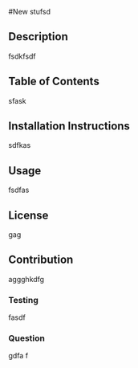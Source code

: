 
#New stufsd  

## Description

fsdkfsdf

## Table of Contents 

sfask  

## Installation Instructions 

sdfkas

## Usage 

fsdfas

## License 

gag

## Contribution 

aggghkdfg

### Testing 

fasdf 

### Question 

gdfa f


    
    